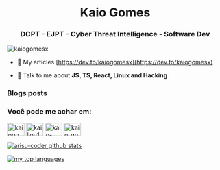 <h1 align="center">Kaio Gomes</h1>
<h3 align="center">DCPT - EJPT - Cyber Threat Intelligence - Software Dev</h3>

<p align="left"> <img src="https://komarev.com/ghpvc/?username=kaiogomesx" alt="kaiogomesx" /> </p>

- 📝 My articles [https://dev.to/kaiogomesx](https://dev.to/kaiogomesx)

- 💬 Talk to me about **JS, TS, React, Linux and Hacking**

### Blogs posts
<!-- BLOG-POST-LIST:START -->
<!-- BLOG-POST-LIST:END -->

<p align="left">
<h3 align="left">Você pode me achar em:</h3>
<a href="https://dev.to/kaiogomesx" target="blank"><img align="center" src="https://cdn.jsdelivr.net/npm/simple-icons@3.0.1/icons/dev-dot-to.svg" alt="kaiogomesx" height="30" width="40" /></a>
<a href="https://twitter.com/kaillou18" target="blank"><img align="center" src="https://cdn.jsdelivr.net/npm/simple-icons@3.0.1/icons/twitter.svg" alt="kaillou18" height="30" width="40" /></a>
<a href="https://linkedin.com/in/kaio-gomes-07033b186" target="blank"><img align="center" src="https://cdn.jsdelivr.net/npm/simple-icons@3.0.1/icons/linkedin.svg" alt="kaio-gomes-07033b186" height="30" width="40" /></a>
<a href="https://instagram.com/kaio_gomesx" target="blank"><img align="center" src="https://cdn.jsdelivr.net/npm/simple-icons@3.0.1/icons/instagram.svg" alt="kaio_gomesx" height="30" width="40" /></a>
</p>


[![arisu-coder github stats](https://github-readme-stats.vercel.app/api?username=kaiogomesx&theme=chartreuse-dark&show_icons=true&include_all_commits=true)](https://github.com/kaiogomesx/)

    
[![my top languages](https://github-readme-stats.vercel.app/api/top-langs/?username=kaiogomesx&theme=chartreuse-dark&hide_title=true)](https://github.com/kaiogomesx/)
